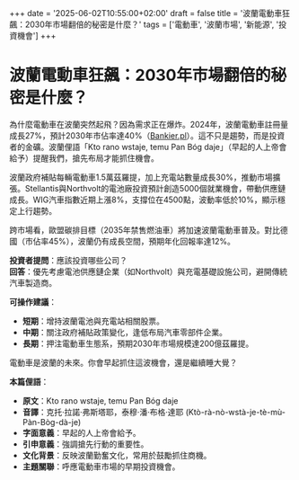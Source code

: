 +++
date = '2025-06-02T10:55:00+02:00'
draft = false
title = '波蘭電動車狂飆：2030年市場翻倍的秘密是什麼？'
tags = ['電動車', '波蘭市場', '新能源', '投資機會']
+++


# 波蘭電動車狂飆：2030年市場翻倍的秘密是什麼？

為什麼電動車在波蘭突然起飛？因為需求正在爆炸。2024年，波蘭電動車註冊量成長27%，預計2030年市佔率達40%（[Bankier.pl](https://www.bankier.pl/wiadomosc/Samochody-elektryczne-rozpychaja-sie-na-drogach-Za-5-lat-bedzie-ich-40-proc-8953198.html)）。這不只是趨勢，而是投資者的金礦。波蘭俚語「Kto rano wstaje, temu Pan Bóg daje」（早起的人上帝會給予）提醒我們，搶先布局才能抓住機會。

波蘭政府補貼每輛電動車1.5萬茲羅提，加上充電站數量成長30%，推動市場擴張。Stellantis與Northvolt的電池廠投資預計創造5000個就業機會，帶動供應鏈成長。WIG汽車指數近期上漲8%，支撐位在4500點，波動率低於10%，顯示穩定上行趨勢。

跨市場看，歐盟碳排目標（2035年禁售燃油車）將加速波蘭電動車普及。對比德國（市佔率45%），波蘭仍有成長空間，預期年化回報率達12%。

**投資者提問**：應該投資哪些公司？  
**回答**：優先考慮電池供應鏈企業（如Northvolt）與充電基礎設施公司，避開傳統汽車製造商。

**可操作建議**：  
- **短期**：增持波蘭電池與充電站相關股票。  
- **中期**：關注政府補貼政策變化，逢低布局汽車零部件企業。  
- **長期**：押注電動車生態系，預期2030年市場規模達200億茲羅提。

電動車是波蘭的未來。你會早起抓住這波機會，還是繼續睡大覺？

**本篇俚語**：  
- **原文**：Kto rano wstaje, temu Pan Bóg daje  
- **音譯**：克托·拉諾·弗斯塔耶，泰穆·潘·布格·達耶 (Ktò-rà-nò-wstà-je-tè-mù-Pàn-Bòg-dà-je)  
- **字面意義**：早起的人上帝會給予。  
- **引申意義**：強調搶先行動的重要性。  
- **文化背景**：反映波蘭勤奮文化，常用於鼓勵抓住商機。  
- **主題關聯**：呼應電動車市場的早期投資機會。
